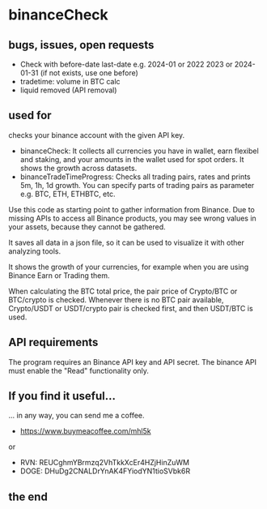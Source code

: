 # binanceCheck

## bugs, issues, open requests
* Check with before-date last-date e.g. 2024-01 or 2022 2023 or 2024-01-31 (if not exists, use one before)
* tradetime: volume in BTC calc
* liquid removed (API removal)

## used for
checks your binance account with the given API key.

* binanceCheck: It collects all currencies you have in wallet, earn flexibel and staking,
and your amounts in the wallet used for spot orders. It shows the growth across datasets.
* binanceTradeTimeProgress: Checks all trading pairs, rates and prints 5m, 1h, 1d growth. 
You can specify parts of trading pairs as parameter e.g. BTC, ETH, ETHBTC, etc.

Use this code as starting point to gather information from Binance.
Due to missing APIs to access all Binance products, you may see wrong
values in your assets, because they cannot be gathered.

It saves all data in a json file, so it can be used to visualize it 
with other analyzing tools.

It shows the growth of your currencies, for example
when you are using Binance Earn or Trading them.

When calculating the BTC total price, the pair price of
Crypto/BTC or BTC/crypto is checked. Whenever there is no BTC
pair available, Crypto/USDT or USDT/crypto pair is checked first,
and then USDT/BTC is used.

## API requirements
The program requires an Binance API key and API secret.
The binance API must enable the "Read" functionality only.

## If you find it useful...
... in any way, you can send me a coffee.
* https://www.buymeacoffee.com/mhl5k

or
* RVN:  REUCghmYBrmzq2VhTkkXcEr4HZjHinZuWM
* DOGE: DHuDg2CNALDrYnAK4FYiodYN1tioSVbk6R

## the end
